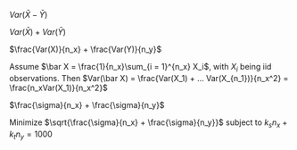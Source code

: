 $Var(\bar X - \bar Y)$

$Var(\bar X) + Var(\bar Y)$

$\frac{Var(X)}{n_x} + \frac{Var(Y)}{n_y}$

Assume $\bar X = \frac{1}{n_x}\sum_{i = 1}^{n_x} X_i$, with $X_i$ being iid observations. Then $Var(\bar X) = \frac{Var(X_1) + ... Var(X_{n_1})}{n_x^2} =  \frac{n_xVar(X_1)}{n_x^2}$

$\frac{\sigma}{n_x} + \frac{\sigma}{n_y}$

Minimize $\sqrt{\frac{\sigma}{n_x} + \frac{\sigma}{n_y}}$ subject to $k_sn_x + k_tn_y = 1000$